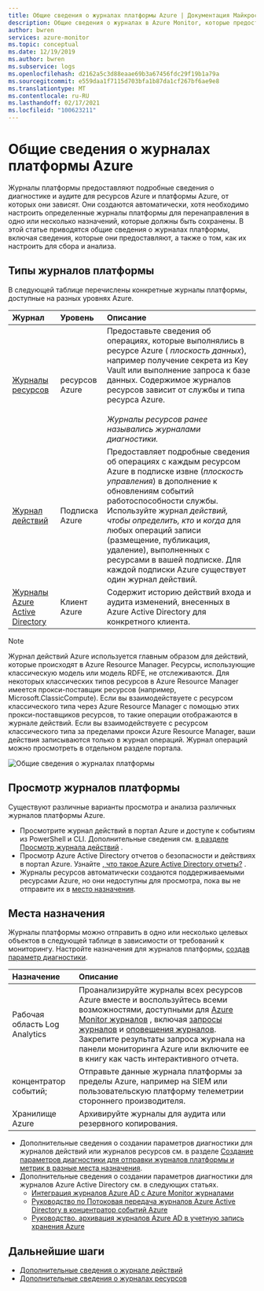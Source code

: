 ```yaml
---
title: Общие сведения о журналах платформы Azure | Документация Майкрософт
description: Общие сведения о журналах в Azure Monitor, которые предоставляют Многофункциональные и часто встречающиеся данные о работе ресурса Azure.
author: bwren
services: azure-monitor
ms.topic: conceptual
ms.date: 12/19/2019
ms.author: bwren
ms.subservice: logs
ms.openlocfilehash: d2162a5c3d88eaae69b3a67456fdc29f19b1a79a
ms.sourcegitcommit: e559daa1f7115d703bfa1b87da1cf267bf6ae9e8
ms.translationtype: MT
ms.contentlocale: ru-RU
ms.lasthandoff: 02/17/2021
ms.locfileid: "100623211"
---
```

# <a name="overview-of-azure-platform-logs"></a>Общие сведения о журналах платформы Azure
Журналы платформы предоставляют подробные сведения о диагностике и аудите для ресурсов Azure и платформы Azure, от которых они зависят. Они создаются автоматически, хотя необходимо настроить определенные журналы платформы для перенаправления в одно или несколько назначений, которые должны быть сохранены. В этой статье приводятся общие сведения о журналах платформы, включая сведения, которые они предоставляют, а также о том, как их настроить для сбора и анализа.

## <a name="types-of-platform-logs"></a>Типы журналов платформы
В следующей таблице перечислены конкретные журналы платформы, доступные на разных уровнях Azure.

| Журнал | Уровень | Описание |
|:---|:---|:---|
| [Журналы ресурсов](../platform/resource-logs.md) | ресурсов Azure | Предоставьте сведения об операциях, которые выполнялись в ресурсе Azure ( *плоскость данных*), например получение секрета из Key Vault или выполнение запроса к базе данных. Содержимое журналов ресурсов зависит от службы и типа ресурса Azure.<br><br>*Журналы ресурсов ранее назывались журналами диагностики.*  |
| [Журнал действий](../essentials/activity-log.md) | Подписка Azure | Предоставляет подробные сведения об операциях с каждым ресурсом Azure в подписке извне (*плоскость управления*) в дополнение к обновлениям событий работоспособности службы. Используйте журнал _действий, чтобы определить,_ _кто_ и _когда_ для любых операций записи (размещение, публикация, удаление), выполненных с ресурсами в вашей подписке. Для каждой подписки Azure существует один журнал действий. |
| [Журналы Azure Active Directory](../../active-directory/reports-monitoring/overview-reports.md) | Клиент Azure |  Содержит историю действий входа и аудита изменений, внесенных в Azure Active Directory для конкретного клиента.   |

> [!NOTE]
> Журнал действий Azure используется главным образом для действий, которые происходят в Azure Resource Manager. Ресурсы, использующие классическую модель или модель RDFE, не отслеживаются. Для некоторых классических типов ресурсов в Azure Resource Manager имеется прокси-поставщик ресурсов (например, Microsoft.ClassicCompute). Если вы взаимодействуете с ресурсом классического типа через Azure Resource Manager с помощью этих прокси-поставщиков ресурсов, то такие операции отображаются в журнале действий. Если вы взаимодействуете с ресурсом классического типа за пределами прокси Azure Resource Manager, ваши действия записываются только в журнал операций. Журнал операций можно просмотреть в отдельном разделе портала.

![Общие сведения о журналах платформы](media/platform-logs-overview/logs-overview.png)




## <a name="viewing-platform-logs"></a>Просмотр журналов платформы
Существуют различные варианты просмотра и анализа различных журналов платформы Azure.

- Просмотрите журнал действий в портал Azure и доступе к событиям из PowerShell и CLI. Дополнительные сведения см. [в разделе Просмотр журнала действий](../essentials/activity-log.md#view-the-activity-log) . 
- Просмотр Azure Active Directory отчетов о безопасности и действиях в портал Azure. Узнайте [, что такое Azure Active Directory отчеты?](../../active-directory/reports-monitoring/overview-reports.md)  .
- Журналы ресурсов автоматически создаются поддерживаемыми ресурсами Azure, но они недоступны для просмотра, пока вы не отправите их в [место назначения](#destinations). 

## <a name="destinations"></a>Места назначения
Журналы платформы можно отправить в одно или несколько целевых объектов в следующей таблице в зависимости от требований к мониторингу. Настройте назначения для журналов платформы, [создав параметр диагностики](../essentials/diagnostic-settings.md).

| Назначение | Описание |
|:---|:---|
| Рабочая область Log Analytics | Проанализируйте журналы всех ресурсов Azure вместе и воспользуйтесь всеми возможностями, доступными для [Azure Monitor журналов](../platform/data-platform-logs.md) , включая [запросы журналов](../log-query/log-query-overview.md) и [оповещения журналов](../alerts/alerts-log.md). Закрепите результаты запроса журнала на панели мониторинга Azure или включите ее в книгу как часть интерактивного отчета. |  |
| концентратор событий; | Отправьте данные журнала платформы за пределы Azure, например на SIEM или пользовательскую платформу телеметрии стороннего производителя.
| Хранилище Azure | Архивируйте журналы для аудита или резервного копирования. |

- Дополнительные сведения о создании параметров диагностики для журналов действий или журналов ресурсов см. в разделе [Создание параметров диагностики для отправки журналов платформы и метрик в разные места назначения](../essentials/diagnostic-settings.md). 
- Дополнительные сведения о создании параметров диагностики для журналов Azure Active Directory см. в следующих статьях.
  - [Интеграция журналов Azure AD с Azure Monitor журналами](../../active-directory/reports-monitoring/howto-integrate-activity-logs-with-log-analytics.md)
  - [Руководство по Потоковая передача журналов Azure Active Directory в концентратор событий Azure](../../active-directory/reports-monitoring/tutorial-azure-monitor-stream-logs-to-event-hub.md)
  - [Руководство. архивация журналов Azure AD в учетную запись хранения Azure](../../active-directory/reports-monitoring/quickstart-azure-monitor-route-logs-to-storage-account.md)



## <a name="next-steps"></a>Дальнейшие шаги

* [Дополнительные сведения о журнале действий](../essentials/activity-log.md)
* [Дополнительные сведения о журналах ресурсов](../platform/resource-logs.md)

